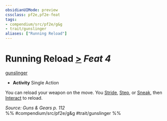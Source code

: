 ```yaml
---
obsidianUIMode: preview
cssclass: pf2e,pf2e-feat
tags:
- compendium/src/pf2e/g&g
- trait/gunslinger
aliases: ["Running Reload"]
---
```

# Running Reload  [>](/rules/core-rulebook/chapter-9-playing-the-game.md#Actions "Single Action") *Feat 4*  
[gunslinger](/rules/traits/gunslinger-g-g.md)  

- **Activity** Single Action

You can reload your weapon on the move. You [Stride](/rules/actions/stride.md), [Step](/rules/actions/step.md), or [Sneak](/rules/actions/sneak.md), then [Interact](/rules/actions/interact.md) to reload.

*Source: Guns & Gears p. 112*  
%% #compendium/src/pf2e/g&g #trait/gunslinger %%